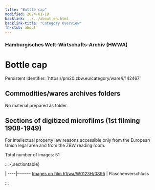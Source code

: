 ```yaml
---
title: "Bottle cap"
modified: 2024-01-19
backlink: ../../about.en.html
backlink-title: "Category Overview"
fn-stub: about
---
```


### Hamburgisches Welt-Wirtschafts-Archiv (HWWA)

# Bottle cap

<div class="hint">Persistent Identifier: `https://pm20.zbw.eu/category/ware/i/142467`</div>







## Commodities/wares archives folders





No material prepared as folder.



<a id="filmsections" />

## Sections of digitized microfilms (1st filming 1908-1949)

<p>For intellectual property law reasons accessible only from the European Union legal area and from the ZBW reading room.</p>



<p>Total number of images: 51</p>




::: {.sectiontable}

 | 
----|-------
<a class="btn" href="https://pm20.zbw.eu/film/h1/wa/W0123H/0895" rel="nofollow">Images on film h1/wa/W0123H/0895</a> | Flaschenverschluss


:::
















